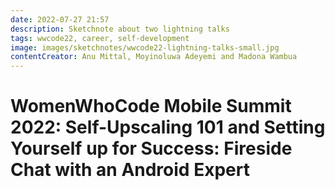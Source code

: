 ```yaml
---
date: 2022-07-27 21:57
description: Sketchnote about two lightning talks 
tags: wwcode22, career, self-development
image: images/sketchnotes/wwcode22-lightning-talks-small.jpg
contentCreator: Anu Mittal, Moyinoluwa Adeyemi and Madona Wambua
---
```


# WomenWhoCode Mobile Summit 2022: Self-Upscaling 101 and Setting Yourself up for Success: Fireside Chat with an Android Expert
